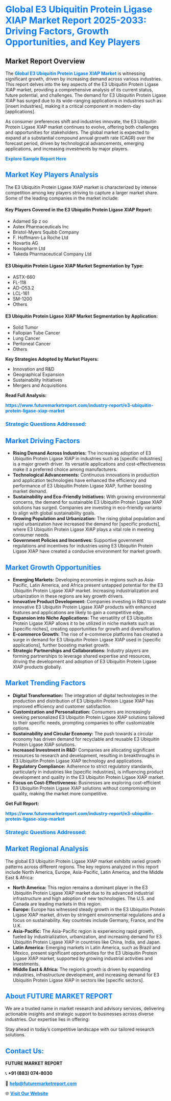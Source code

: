 <h1 style="color: #007BFF;">Global E3 Ubiquitin Protein Ligase XIAP Market Report 2025-2033: Driving Factors, Growth Opportunities, and Key Players</h1>

<section id="overview">
<h2>Market Report Overview</h2>
<p>The <a href="https://www.futuremarketreport.com/industry-report/e3-ubiquitin-protein-ligase-xiap-market" style="color: #007BFF; text-decoration: none;"><strong>Global E3 Ubiquitin Protein Ligase XIAP Market</strong></a> is witnessing significant growth, driven by increasing demand across various industries. This report delves into the key aspects of the E3 Ubiquitin Protein Ligase XIAP market, providing a comprehensive analysis of its current status, future potential, and challenges. The demand for E3 Ubiquitin Protein Ligase XIAP has surged due to its wide-ranging applications in industries such as [insert industries], making it a critical component in modern-day [applications].</p>
<p>As consumer preferences shift and industries innovate, the E3 Ubiquitin Protein Ligase XIAP market continues to evolve, offering both challenges and opportunities for stakeholders. The global market is expected to expand at a substantial compound annual growth rate (CAGR) over the forecast period, driven by technological advancements, emerging applications, and increasing investments by major players.</p>
</section>

<section id="overview">
<p><a href="https://www.futuremarketreport.com/request-sample/reportId=52572" style="color: #007BFF; text-decoration: none;"><strong>Explore Sample Report Here</strong></a></p>
</section>

<section id="key-players">
<h2 style="color: #007BFF;">Market Key Players Analysis</h2>
<p>The E3 Ubiquitin Protein Ligase XIAP market is characterized by intense competition among key players striving to capture a larger market share. Some of the leading companies in the market include:</p>
<h4>Key Players Covered in the E3 Ubiquitin Protein Ligase XIAP Report:</h4>
<ul><li>Adamed Sp z oo</li><li>Astex Pharmaceuticals Inc</li><li>Bristol-Myers Squibb Company</li><li>F. Hoffmann-La Roche Ltd</li><li>Novartis AG</li><li>Noxopharm Ltd</li><li>Takeda Pharmaceutical Company Ltd</li></ul>
<h4>E3 Ubiquitin Protein Ligase XIAP Market Segmentation by Type:</h4>
<ul><li>ASTX-660</li><li>FL-118</li><li>AD-O53.2</li><li>LCL-161</li><li>SM-1200</li><li>Others</li></ul>

<h4>E3 Ubiquitin Protein Ligase XIAP Market Segmentation by Application:</h4>
<ul><li>Solid Tumor</li><li>Fallopian Tube Cancer</li><li>Lung Cancer</li><li>Peritoneal Cancer</li><li>Others</li></ul>
<p><strong>Key Strategies Adopted by Market Players:</strong></p>
<ul>
<li>Innovation and R&D</li>
<li>Geographical Expansion</li>
<li>Sustainability Initiatives</li>
<li>Mergers and Acquisitions</li>
</ul>
</section>

<section>
<p><strong>Read Full Analysis: </strong></p><a href="https://www.futuremarketreport.com/industry-report/e3-ubiquitin-protein-ligase-xiap-market" style="color: #007BFF; text-decoration: none;"><strong>https://www.futuremarketreport.com/industry-report/e3-ubiquitin-protein-ligase-xiap-market</strong></a>
<h3 style="color: #007BFF;">Strategic Questions Addressed:</h3>
</section>

<section id="driving-factors">
<h2 style="color: #007BFF;">Market Driving Factors</h2>
<ul>
<li><strong>Rising Demand Across Industries:</strong> The increasing adoption of E3 Ubiquitin Protein Ligase XIAP in industries such as [specific industries] is a major growth driver. Its versatile applications and cost-effectiveness make it a preferred choice among manufacturers.</li>
<li><strong>Technological Advancements:</strong> Continuous innovations in production and application technologies have enhanced the efficiency and performance of E3 Ubiquitin Protein Ligase XIAP, further boosting market demand.</li>
<li><strong>Sustainability and Eco-Friendly Initiatives:</strong> With growing environmental concerns, the demand for sustainable E3 Ubiquitin Protein Ligase XIAP solutions has surged. Companies are investing in eco-friendly variants to align with global sustainability goals.</li>
<li><strong>Growing Population and Urbanization:</strong> The rising global population and rapid urbanization have increased the demand for [specific products], where E3 Ubiquitin Protein Ligase XIAP plays a vital role in meeting consumer needs.</li>
<li><strong>Government Policies and Incentives:</strong> Supportive government regulations and incentives for industries using E3 Ubiquitin Protein Ligase XIAP have created a conducive environment for market growth.</li>
</ul>
</section>

<section id="growth-opportunities">
<h2 style="color: #007BFF;">Market Growth Opportunities</h2>
<ul>
<li><strong>Emerging Markets:</strong> Developing economies in regions such as Asia-Pacific, Latin America, and Africa present untapped potential for the E3 Ubiquitin Protein Ligase XIAP market. Increasing industrialization and urbanization in these regions are key growth drivers.</li>
<li><strong>Innovative Product Development:</strong> Companies investing in R&D to create innovative E3 Ubiquitin Protein Ligase XIAP products with enhanced features and applications are likely to gain a competitive edge.</li>
<li><strong>Expansion into Niche Applications:</strong> The versatility of E3 Ubiquitin Protein Ligase XIAP allows it to be utilized in niche markets such as [specific niches], creating opportunities for growth and diversification.</li>
<li><strong>E-commerce Growth:</strong> The rise of e-commerce platforms has created a surge in demand for E3 Ubiquitin Protein Ligase XIAP used in [specific applications], further boosting market growth.</li>
<li><strong>Strategic Partnerships and Collaborations:</strong> Industry players are forming partnerships to leverage shared expertise and resources, driving the development and adoption of E3 Ubiquitin Protein Ligase XIAP products globally.</li>
</ul>
</section>

<section id="trending-factors">
<h2 style="color: #007BFF;">Market Trending Factors</h2>
<ul>
<li><strong>Digital Transformation:</strong> The integration of digital technologies in the production and distribution of E3 Ubiquitin Protein Ligase XIAP has improved efficiency and customer satisfaction.</li>
<li><strong>Customization and Personalization:</strong> Consumers are increasingly seeking personalized E3 Ubiquitin Protein Ligase XIAP solutions tailored to their specific needs, prompting companies to offer customizable options.</li>
<li><strong>Sustainability and Circular Economy:</strong> The push towards a circular economy has driven demand for recyclable and reusable E3 Ubiquitin Protein Ligase XIAP solutions.</li>
<li><strong>Increased Investment in R&D:</strong> Companies are allocating significant resources to research and development, resulting in breakthroughs in E3 Ubiquitin Protein Ligase XIAP technology and applications.</li>
<li><strong>Regulatory Compliance:</strong> Adherence to strict regulatory standards, particularly in industries like [specific industries], is influencing product development and quality in the E3 Ubiquitin Protein Ligase XIAP market.</li>
<li><strong>Focus on Cost-Effectiveness:</strong> Businesses are exploring cost-efficient E3 Ubiquitin Protein Ligase XIAP solutions without compromising on quality, making the market more competitive.</li>
</ul>
</section>

<section>
<p><strong>Get Full Report: </strong></p><a href="https://www.futuremarketreport.com/industry-report/e3-ubiquitin-protein-ligase-xiap-market" style="color: #007BFF; text-decoration: none;"><strong>https://www.futuremarketreport.com/industry-report/e3-ubiquitin-protein-ligase-xiap-market</strong></a>
<h3 style="color: #007BFF;">Strategic Questions Addressed:</h3>
</section>


<section id="regional-analysis">
<h2 style="color: #007BFF;">Market Regional Analysis</h2>
<p>The global E3 Ubiquitin Protein Ligase XIAP market exhibits varied growth patterns across different regions. The key regions analyzed in this report include North America, Europe, Asia-Pacific, Latin America, and the Middle East & Africa:</p>
<ul>
<li><strong>North America:</strong> This region remains a dominant player in the E3 Ubiquitin Protein Ligase XIAP market due to its advanced industrial infrastructure and high adoption of new technologies. The U.S. and Canada are leading markets in this region.</li>
<li><strong>Europe:</strong> Europe has witnessed steady growth in the E3 Ubiquitin Protein Ligase XIAP market, driven by stringent environmental regulations and a focus on sustainability. Key countries include Germany, France, and the U.K.</li>
<li><strong>Asia-Pacific:</strong> The Asia-Pacific region is experiencing rapid growth, fueled by industrialization, urbanization, and increasing demand for E3 Ubiquitin Protein Ligase XIAP in countries like China, India, and Japan.</li>
<li><strong>Latin America:</strong> Emerging markets in Latin America, such as Brazil and Mexico, present significant opportunities for the E3 Ubiquitin Protein Ligase XIAP market, supported by growing industrial activities and investments.</li>
<li><strong>Middle East & Africa:</strong> The region’s growth is driven by expanding industries, infrastructure development, and increasing demand for E3 Ubiquitin Protein Ligase XIAP in sectors like [specific sectors].</li>
</ul>
</section>

<footer>
<h2 style="color: #007BFF;">About FUTURE MARKET REPORT</h2>
<p>We are a trusted name in market research and advisory services, delivering actionable insights and strategic support to businesses across diverse industries. Our expertise lies in offering:</p>

<p>Stay ahead in today’s competitive landscape with our tailored research solutions.</p>

<h2 style="color: #007BFF;">Contact Us:</h2>
<p><strong>FUTURE MARKET REPORT</strong></p>
<p>📞 <strong>+91 (883) 074-8030</strong></p>
<p>📧 <strong><a href="mailto:help@futuremarketreport.com" style="color: #007BFF;">help@futuremarketreport.com</a></strong></p>
<p>🌐 <strong><a href="https://www.futuremarketreport.com/" style="color: #007BFF;">Visit Our Website</a></strong></p>
</footer>
